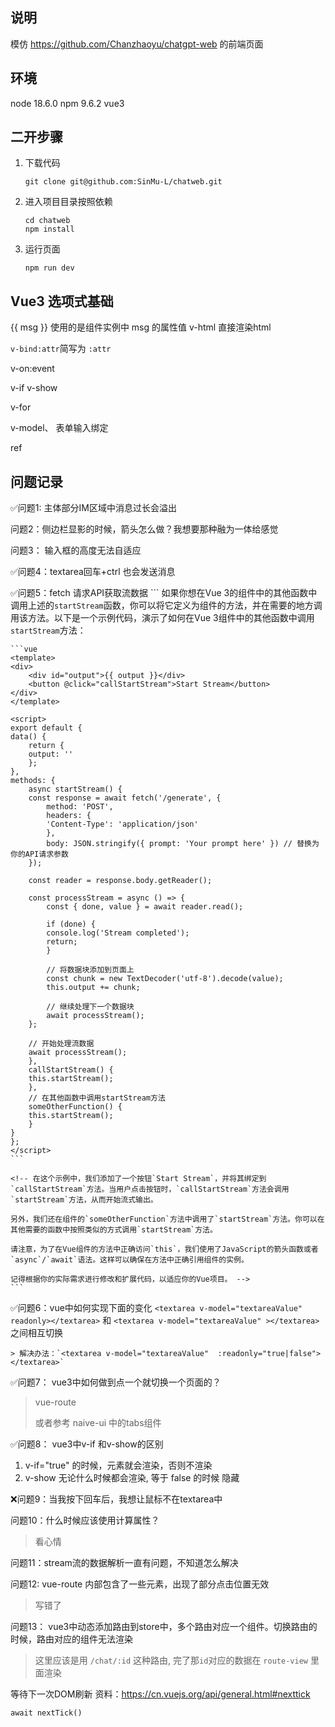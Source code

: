 ## 说明
模仿 https://github.com/Chanzhaoyu/chatgpt-web 的前端页面

## 环境
node 18.6.0
npm 9.6.2
vue3

## 二开步骤
1. 下载代码 
    ```shell
    git clone git@github.com:SinMu-L/chatweb.git
    ```
2. 进入项目目录按照依赖
    ```shell
    cd chatweb
    npm install
    ```
3. 运行页面
    ```shell
    npm run dev
    ```


## Vue3 选项式基础
{{ msg }} 使用的是组件实例中 msg 的属性值
v-html 直接渲染html

`v-bind:attr`简写为 `:attr`

v-on:event

v-if  v-show

v-for

v-model、 表单输入绑定

ref


## 问题记录
✅问题1: 主体部分IM区域中消息过长会溢出

问题2：侧边栏显影的时候，箭头怎么做？我想要那种融为一体给感觉

问题3： 输入框的高度无法自适应

✅问题4：textarea回车+ctrl 也会发送消息

✅问题5：fetch 请求API获取流数据
    ```
    如果你想在Vue 3的组件中的其他函数中调用上述的`startStream`函数，你可以将它定义为组件的方法，并在需要的地方调用该方法。以下是一个示例代码，演示了如何在Vue 3组件中的其他函数中调用`startStream`方法：

    ```vue
    <template>
    <div>
        <div id="output">{{ output }}</div>
        <button @click="callStartStream">Start Stream</button>
    </div>
    </template>

    <script>
    export default {
    data() {
        return {
        output: ''
        };
    },
    methods: {
        async startStream() {
        const response = await fetch('/generate', {
            method: 'POST',
            headers: {
            'Content-Type': 'application/json'
            },
            body: JSON.stringify({ prompt: 'Your prompt here' }) // 替换为你的API请求参数
        });

        const reader = response.body.getReader();

        const processStream = async () => {
            const { done, value } = await reader.read();

            if (done) {
            console.log('Stream completed');
            return;
            }

            // 将数据块添加到页面上
            const chunk = new TextDecoder('utf-8').decode(value);
            this.output += chunk;

            // 继续处理下一个数据块
            await processStream();
        };

        // 开始处理流数据
        await processStream();
        },
        callStartStream() {
        this.startStream();
        },
        // 在其他函数中调用startStream方法
        someOtherFunction() {
        this.startStream();
        }
    }
    };
    </script>
    ```

    <!-- 在这个示例中，我们添加了一个按钮`Start Stream`，并将其绑定到`callStartStream`方法。当用户点击按钮时，`callStartStream`方法会调用`startStream`方法，从而开始流式输出。

    另外，我们还在组件的`someOtherFunction`方法中调用了`startStream`方法。你可以在其他需要的函数中按照类似的方式调用`startStream`方法。

    请注意，为了在Vue组件的方法中正确访问`this`，我们使用了JavaScript的箭头函数或者`async`/`await`语法。这样可以确保在方法中正确引用组件的实例。

    记得根据你的实际需求进行修改和扩展代码，以适应你的Vue项目。 -->
    ```

✅问题6：vue中如何实现下面的变化
    ```
    <textarea v-model="textareaValue" readonly></textarea>
    ```
    和
    ```
    <textarea v-model="textareaValue" ></textarea>
    ```
    之间相互切换

    > 解决办法：`<textarea v-model="textareaValue"  :readonly="true|false"></textarea>` 

✅问题7： vue3中如何做到点一个就切换一个页面的？
> vue-route
>
> 或者参考 naive-ui 中的tabs组件

✅问题8： vue3中v-if 和v-show的区别
1. v-if="true" 的时候，元素就会渲染，否则不渲染
2. v-show 无论什么时候都会渲染, 等于 false 的时候 隐藏

❌问题9：当我按下回车后，我想让鼠标不在textarea中

问题10：什么时候应该使用计算属性？
> 看心情
 
问题11：stream流的数据解析一直有问题，不知道怎么解决

问题12: vue-route 内部包含了一些元素，出现了部分点击位置无效
> 写错了

问题13： vue3中动态添加路由到store中，多个路由对应一个组件。切换路由的时候，路由对应的组件无法渲染
> 这里应该是用 `/chat/:id` 这种路由, 完了那`id`对应的数据在 `route-view` 里面渲染



等待下一次DOM刷新 
资料：https://cn.vuejs.org/api/general.html#nexttick

`await nextTick()`


